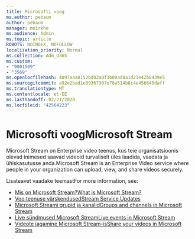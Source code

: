 ```yaml
---
title: Microsofti voog
ms.author: pebaum
author: pebaum
manager: mnirkhe
ms.audience: Admin
ms.topic: article
ROBOTS: NOINDEX, NOFOLLOW
localization_priority: Normal
ms.collection: Adm_O365
ms.custom:
- "9001509"
- "3569"
ms.openlocfilehash: 4097aaa8152bd02a0f3b00ad8a1d21e42b8439e5
ms.sourcegitcommit: a92e2bad1e89367307e78a514b8c4e456640daff
ms.translationtype: MT
ms.contentlocale: et-EE
ms.lasthandoff: 02/21/2020
ms.locfileid: "42564223"
---
```

# <a name="microsoft-stream"></a><span data-ttu-id="38198-102">Microsofti voog</span><span class="sxs-lookup"><span data-stu-id="38198-102">Microsoft Stream</span></span>

<span data-ttu-id="38198-103">Microsoft Stream on Enterprise video teenus, kus teie organisatsioonis olevad inimesed saavad videoid turvaliselt üles laadida, vaadata ja ühiskasutusse anda.</span><span class="sxs-lookup"><span data-stu-id="38198-103">Microsoft Stream is an Enterprise Video service where people in your organization can upload, view, and share videos securely.</span></span> 

<span data-ttu-id="38198-104">Lisateavet vaadake teemast</span><span class="sxs-lookup"><span data-stu-id="38198-104">For more information, see:</span></span>

- [<span data-ttu-id="38198-105">Mis on Microsoft Stream?</span><span class="sxs-lookup"><span data-stu-id="38198-105">What is Microsoft Stream?</span></span>](https://docs.microsoft.com/en-us/stream/overview)
- [<span data-ttu-id="38198-106">Voo teenuse värskendused</span><span class="sxs-lookup"><span data-stu-id="38198-106">Stream Service Updates</span></span>](https://techcommunity.microsoft.com/t5/microsoft-stream-service-updates/bd-p/StreamAnnouncements)
- [<span data-ttu-id="38198-107">Microsoft Streami grupid ja kanalid</span><span class="sxs-lookup"><span data-stu-id="38198-107">Groups and channels in Microsoft Stream</span></span>](https://docs.microsoft.com/en-us/stream/groups-channels-organization)
- [<span data-ttu-id="38198-108">Live sündmused Microsoft Stream</span><span class="sxs-lookup"><span data-stu-id="38198-108">Live events in Microsoft Stream</span></span>](https://docs.microsoft.com/en-us/stream/live-event-overview)
- [<span data-ttu-id="38198-109">Videote jagamine Microsoft Stream-is</span><span class="sxs-lookup"><span data-stu-id="38198-109">Share your videos in Microsoft Stream</span></span>](https://docs.microsoft.com/en-us/stream/portal-share-video)